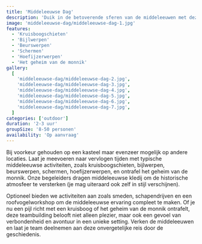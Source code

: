 ```yaml
---
title: 'Middeleeuwse Dag'
description: 'Duik in de betoverende sferen van de middeleeuwen met deze meeslepende teambuilding'
image: 'middeleeuwse-dag/middeleeuwse-dag-1.jpg'
features:
  - 'Kruisboogschieten'
  - 'Bijlwerpen'
  - 'Beurswerpen'
  - 'Schermen'
  - 'Hoefijzerwerpen'
  - 'Het geheim van de monnik'
gallery:
  [
    'middeleeuwse-dag/middeleeuwse-dag-2.jpg',
    'middeleeuwse-dag/middeleeuwse-dag-3.jpg',
    'middeleeuwse-dag/middeleeuwse-dag-4.jpg',
    'middeleeuwse-dag/middeleeuwse-dag-5.jpg',
    'middeleeuwse-dag/middeleeuwse-dag-6.jpg',
    'middeleeuwse-dag/middeleeuwse-dag-7.jpg',
  ]
categories: ['outdoor']
duration: '2-3 uur'
groupSize: '8-50 personen'
availability: 'Op aanvraag'
---
```


Bij voorkeur gehouden op een kasteel maar evenzeer mogelijk op andere locaties. Laat je meevoeren naar vervlogen tijden met typische middeleeuwse activiteiten, zoals kruisboogschieten, bijlwerpen, beurswerpen, schermen, hoefijzerwerpen, en ontrafel het geheim van de monnik. Onze begeleiders dragen middeleeuwse kledij om de historische atmosfeer te versterken (je mag uiteraard ook zelf in stijl verschijnen).

Optioneel bieden we activiteiten aan zoals smeden, schapendrijven en een roofvogelworkshop om de middeleeuwse ervaring compleet te maken. Of je nu een pijl richt met een kruisboog of het geheim van de monnik ontrafelt, deze teambuilding belooft niet alleen plezier, maar ook een gevoel van verbondenheid en avontuur in een unieke setting. Verken de middeleeuwen en laat je team deelnemen aan deze onvergetelijke reis door de geschiedenis.
